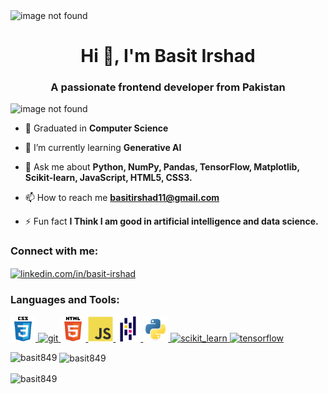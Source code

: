 <img src="https://cdn.dribbble.com/users/730703/screenshots/6581243/avento.gif" alt="image not found">
<h1 align="center">Hi 👋, I'm Basit Irshad</h1>
<h3 align="center">A passionate frontend developer from Pakistan</h3>

<img src="https://cdn.dribbble.com/users/730703/screenshots/6581243/avento.gif" alt="image not found">

- 🔭 Graduated in **Computer Science**

- 🌱 I’m currently learning **Generative AI**

- 💬 Ask me about **Python, NumPy, Pandas, TensorFlow, Matplotlib, Scikit-learn, JavaScript, HTML5, CSS3.**

- 📫 How to reach me **basitirshad11@gmail.com**

- ⚡ Fun fact **I Think I am good in artificial intelligence and data science.**

<h3 align="left">Connect with me:</h3>
<p align="left">
<a href="https://linkedin.com/in/linkedin.com/in/basit-irshad" target="blank"><img align="center" src="https://raw.githubusercontent.com/rahuldkjain/github-profile-readme-generator/master/src/images/icons/Social/linked-in-alt.svg" alt="linkedin.com/in/basit-irshad" height="30" width="40" /></a>
</p>

<h3 align="left">Languages and Tools:</h3>
<p align="left"> <a href="https://www.w3schools.com/css/" target="_blank" rel="noreferrer"> <img src="https://raw.githubusercontent.com/devicons/devicon/master/icons/css3/css3-original-wordmark.svg" alt="css3" width="40" height="40"/> </a> <a href="https://git-scm.com/" target="_blank" rel="noreferrer"> <img src="https://www.vectorlogo.zone/logos/git-scm/git-scm-icon.svg" alt="git" width="40" height="40"/> </a> <a href="https://www.w3.org/html/" target="_blank" rel="noreferrer"> <img src="https://raw.githubusercontent.com/devicons/devicon/master/icons/html5/html5-original-wordmark.svg" alt="html5" width="40" height="40"/> </a> <a href="https://developer.mozilla.org/en-US/docs/Web/JavaScript" target="_blank" rel="noreferrer"> <img src="https://raw.githubusercontent.com/devicons/devicon/master/icons/javascript/javascript-original.svg" alt="javascript" width="40" height="40"/> </a> <a href="https://pandas.pydata.org/" target="_blank" rel="noreferrer"> <img src="https://raw.githubusercontent.com/devicons/devicon/2ae2a900d2f041da66e950e4d48052658d850630/icons/pandas/pandas-original.svg" alt="pandas" width="40" height="40"/> </a> <a href="https://www.python.org" target="_blank" rel="noreferrer"> <img src="https://raw.githubusercontent.com/devicons/devicon/master/icons/python/python-original.svg" alt="python" width="40" height="40"/> </a> <a href="https://scikit-learn.org/" target="_blank" rel="noreferrer"> <img src="https://upload.wikimedia.org/wikipedia/commons/0/05/Scikit_learn_logo_small.svg" alt="scikit_learn" width="40" height="40"/> </a> <a href="https://www.tensorflow.org" target="_blank" rel="noreferrer"> <img src="https://www.vectorlogo.zone/logos/tensorflow/tensorflow-icon.svg" alt="tensorflow" width="40" height="40"/> </a> </p>

<p><img align="left" src="https://github-readme-stats.vercel.app/api/top-langs?username=basit849&show_icons=true&locale=en&layout=compact" alt="basit849" /></p>

<p>&nbsp;<img align="center" src="https://github-readme-stats.vercel.app/api?username=basit849&show_icons=true&locale=en" alt="basit849" /></p>

<p><img align="center" src="https://github-readme-streak-stats.herokuapp.com/?user=basit849&" alt="basit849" /></p>



